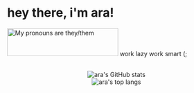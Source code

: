 <h1>hey there, i'm ara!</h1>
<a>
  <img src="https://pronouns.vercel.app/they/them?gradient=piggy%20pink" width="256" height="64" alt="My pronouns are they/them">
</a>
work lazy work smart (;
<br>

<center>
<br>

![ara's GitHub stats](https://github-readme-stats.vercel.app/api?username=Potatocat123&theme=dracula&show_icons=true)
<br>
![ara's top langs](https://github-readme-stats.vercel.app/api/top-langs/?username=Potatocat123&theme=dracula)

</center>
<br>

